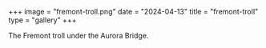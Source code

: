 +++
image = "fremont-troll.png"
date = "2024-04-13"
title = "fremont-troll"
type = "gallery"
+++

The Fremont troll under the Aurora Bridge.
